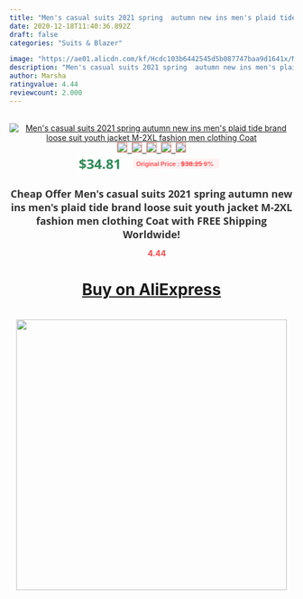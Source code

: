 ```yaml
---
title: "Men's casual suits 2021 spring  autumn new ins men's plaid tide brand loose suit youth jacket M-2XL fashion men clothing Coat"
date: 2020-12-18T11:40:36.892Z
draft: false
categories: "Suits & Blazer"

image: "https://ae01.alicdn.com/kf/Hcdc103b6442545d5b087747baa9d1641x/Men-s-casual-suits-2021-spring-autumn-new-ins-men-s-plaid-tide-brand-loose-suit.jpg"
description: "Men's casual suits 2021 spring  autumn new ins men's plaid tide brand loose suit youth jacket M-2XL fashion men clothing Coat"
author: Marsha
ratingvalue: 4.44
reviewcount: 2.000
---
```

<br>
<div style="text-align: center;">
<a href="https://s.click.aliexpress.com/e/_9zeBtL" target="_blank" rel="nofollow noopener noreferrer"><img alt="Men's casual suits 2021 spring  autumn new ins men's plaid tide brand loose suit youth jacket M-2XL fashion men clothing Coat" class="magnifier-image" src="https://ae01.alicdn.com/kf/Hcdc103b6442545d5b087747baa9d1641x/Men-s-casual-suits-2021-spring-autumn-new-ins-men-s-plaid-tide-brand-loose-suit.jpg_640x640.jpg">
<br>
<img style="border:1px solid salmon" src="https://ae01.alicdn.com/kf/Hcdc103b6442545d5b087747baa9d1641x/Men-s-casual-suits-2021-spring-autumn-new-ins-men-s-plaid-tide-brand-loose-suit.jpg_120x120.jpg">&nbsp;&nbsp;<img style="border:1px solid salmon" src="https://ae01.alicdn.com/kf/H995e49f9f63e48888bab9915d8c80da7f/Men-s-casual-suits-2021-spring-autumn-new-ins-men-s-plaid-tide-brand-loose-suit.jpg_120x120.jpg">&nbsp;&nbsp;<img style="border:1px solid salmon" src="https://ae01.alicdn.com/kf/H49595e8d956242ec8dd37421507e3ed8I/Men-s-casual-suits-2021-spring-autumn-new-ins-men-s-plaid-tide-brand-loose-suit.jpg_120x120.jpg">&nbsp;&nbsp;<img style="border:1px solid salmon" src="https://ae01.alicdn.com/kf/Ha619b50648974e388fa09c60f366abd27/Men-s-casual-suits-2021-spring-autumn-new-ins-men-s-plaid-tide-brand-loose-suit.jpg_120x120.jpg">&nbsp;&nbsp;<img style="border:1px solid salmon" src="https://ae01.alicdn.com/kf/H4cf8383905344d1aa18754c7163b8199z/Men-s-casual-suits-2021-spring-autumn-new-ins-men-s-plaid-tide-brand-loose-suit.jpg_120x120.jpg"></a></div><br0>
<div style="text-align: center;"><span style="background-color: white; border: 0px; box-sizing: border-box; color: seagreen; display: inline-block; font-family: &quot;open sans&quot; , &quot;arial&quot; , &quot;helvetica&quot; , sans-serif , &quot;heiti&quot;; font-size: 24px; font-stretch: inherit; font-weight: 700; line-height: inherit; margin: 0px 10px 0px 0px; padding: 0px; vertical-align: middle;">$34.81 </span>
<span style="background: rgb(255 , 241 , 241); border-radius: 3px; border: 0px; box-sizing: border-box; color: #ff4747; display: inline-block; font-family: inherit; font-size: 12px; font-stretch: inherit; font-style: inherit; font-variant: inherit; font-weight: 600; line-height: inherit; margin: 0px; padding: 2px 5px; transform: scale(0.9); vertical-align: middle;">Original Price : <b style="text-decoration: line-through;">$38.25 </b> 9%&nbsp;&nbsp;</span></div>
<h1 style="color: #333333; display: inline-block; font-family: &quot;open sans&quot; , &quot;arial&quot; , &quot;helvetica&quot; , sans-serif , &quot;heiti&quot;; font-size: 18px; font-stretch: inherit; font-weight: 700; text-align: center;">Cheap Offer Men's casual suits 2021 spring  autumn new ins men's plaid tide brand loose suit youth jacket M-2XL fashion men clothing Coat with FREE Shipping Worldwide!</h1>
<div style="color: #ff4747; text-align: center;">
<img src="https://4.bp.blogspot.com/-M0ZcTcb-5uY/XleCXlxnR4I/AAAAAAAAAEc/OrjgMkXV1oMQFaCRZj5HQwOCBcu3w1FegCPcBGAYYCw/s1600/star.png" style="height: 15px;">&nbsp;<b>4.44</b></div>
<div class="button_cont" align="center"><a class="buynow_a" href="https://s.click.aliexpress.com/e/_9zeBtL" target="_blank" rel="nofollow noopener noreferrer"><H1>Buy on AliExpress</H1></a></div><br>
<div class="separator" style="clear: both; text-align: center;">
<img src="https://lh3.googleusercontent.com/-pTy5HemUv9M/XlePHvY0dAI/AAAAAAAAAE4/0nX5iRUoIWY8eMW9Dpxeirr157OZliDIgCLcBGAsYHQ/s1600/badge.gif" width="480">
</div>
